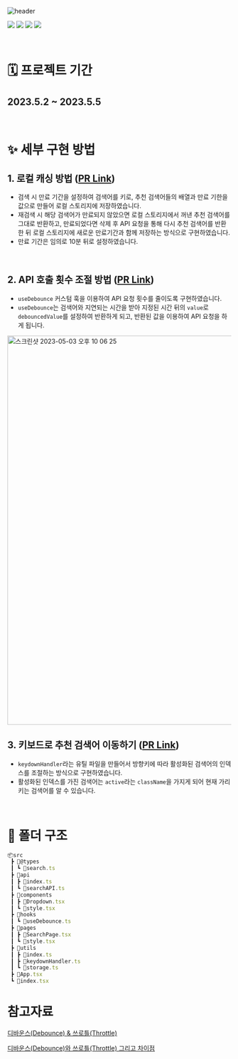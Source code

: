 ![header](https://capsule-render.vercel.app/api?type=waving&color=gradient&height=300&section=header&text=원티드%20프리온보딩%202차%20과제%209팀%20-%20김현정%20%20&fontSize=50)

<p>
<img src="https://img.shields.io/badge/React-61DAFB?style=flat-square&logo=React&logoColor=black"/>
<img src="https://img.shields.io/badge/Typescript-3178C6?style=flat-square&logo=Typescript&logoColor=white"/>
<img src="https://img.shields.io/badge/styled components-DB7093?style=flat-square&logo=styled-components&logoColor=white"/>
<img src="https://img.shields.io/badge/axios-5A29E4?style=flat-square&logo=axios&logoColor=white">
</p>

<br/>

# 🗓️ 프로젝트 기간

## 2023.5.2 ~ 2023.5.5

<br/>

# ✨ 세부 구현 방법

## 1. 로컬 캐싱 방법 ([PR Link](https://github.com/sena-22/pre-onboarding-10th-2-9/pull/6))

- 검색 시 만료 기간을 설정하여 검색어를 키로, 추천 검색어들의 배열과 만료 기한을 값으로 만들어 로컬 스토리지에 저장하였습니다.
- 재검색 시 해당 검색어가 만료되지 않았으면 로컬 스토리지에서 꺼낸 추천 검색어를 그대로 반환하고, 만료되었다면 삭제 후 API 요청을 통해 다시 추천 검색어를 반환한 뒤 로컬 스토리지에 새로운 만료기간과 함께 저장하는 방식으로 구현하였습니다.
- 만료 기간은 임의로 10분 뒤로 설정하였습니다.

<br/>

## 2. API 호출 횟수 조절 방법 ([PR Link](https://github.com/sena-22/pre-onboarding-10th-2-9/pull/3))

- `useDebounce` 커스텀 훅을 이용하여 API 요청 횟수를 줄이도록 구현하였습니다.
- `useDebounce`는 검색어와 지연되는 시간을 받아 지정된 시간 뒤의 `value`로 `debouncedValue`를 설정하여 반환하게 되고, 반환된 값을 이용하여 API 요청을 하게 됩니다.

<img width="873" alt="스크린샷 2023-05-03 오후 10 06 25" src="https://user-images.githubusercontent.com/110877564/235924723-5c949e43-c7b1-4271-a57b-6f71ab2c2bdd.png">

<br/>

## 3. 키보드로 추천 검색어 이동하기 ([PR Link](https://github.com/sena-22/pre-onboarding-10th-2-9/pull/4))

- `keydownHandler`라는 유틸 파일을 만들어서 방향키에 따라 활성화된 검색어의 인덱스를 조절하는 방식으로 구현하였습니다.
- 활성화된 인덱스를 가진 검색어는 `active`라는 `className`을 가지게 되어 현재 가리키는 검색어를 알 수 있습니다.

<br/>

# 📂 폴더 구조

```javascript
📦src
 ┣ 📂@types
 ┃ ┗ 📜search.ts
 ┣ 📂api
 ┃ ┣ 📜index.ts
 ┃ ┗ 📜searchAPI.ts
 ┣ 📂components
 ┃ ┣ 📜Dropdown.tsx
 ┃ ┗ 📜style.tsx
 ┣ 📂hooks
 ┃ ┗ 📜useDebounce.ts
 ┣ 📂pages
 ┃ ┣ 📜SearchPage.tsx
 ┃ ┗ 📜style.tsx
 ┣ 📂utils
 ┃ ┣ 📜index.ts
 ┃ ┣ 📜keydownHandler.ts
 ┃ ┗ 📜storage.ts
 ┣ 📜App.tsx
 ┗ 📜index.tsx
```

# 참고자료

[디바운스(Debounce) & 쓰로틀(Throttle)](https://ye-yo.github.io/til/2022/03/29/debounce-throttle.html)

[디바운스(Debounce)와 쓰로틀(Throttle) 그리고 차이점](https://webclub.tistory.com/607)
